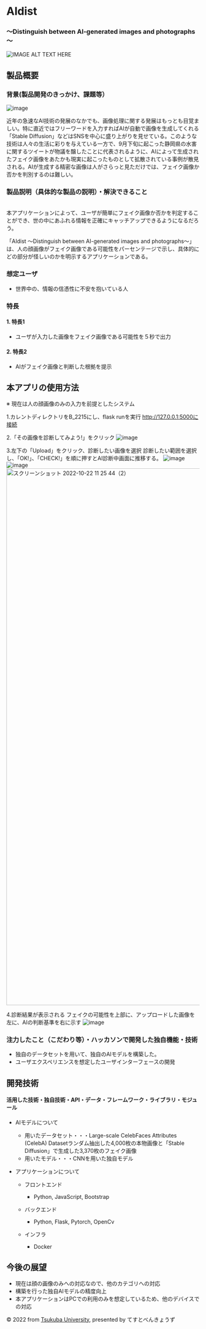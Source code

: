 # AIdist
### ～Distinguish between AI-generated images and photographs～

![IMAGE ALT TEXT HERE](https://user-images.githubusercontent.com/106128166/197309294-6b473a1f-deec-4a2a-9bbf-8a513652fd9d.png)


## 製品概要
### 背景(製品開発のきっかけ、課題等）
![image](https://user-images.githubusercontent.com/106128166/197311484-07f9cbfd-e465-4469-98d7-85377f4f7445.png)

近年の急速なAI技術の発展のなかでも、画像処理に関する発展はもっとも目覚ましい。特に直近ではフリーワードを入力すればAIが自動で画像を生成してくれる「Stable Diffusion」などはSNSを中心に盛り上がりを見せている。このような技術は人々の生活に彩りを与えている一方で、9月下旬に起こった静岡県の水害に関するツイートが物議を醸したことに代表されるように、AIによって生成されたフェイク画像をあたかも現実に起こったものとして拡散されている事例が散見される。AIが生成する精密な画像は人がさらっと見ただけでは、フェイク画像か否かを判別するのは難しい。

### 製品説明（具体的な製品の説明）・解決できること
<br>本アプリケーションによって、ユーザが簡単にフェイク画像か否かを判定することができ、世の中にあふれる情報を正確にキャッチアップできるようになるだろう。

「AIdist ～Distinguish between AI-generated images and photographs～」は、人の顔画像がフェイク画像である可能性をパーセンテージで示し、具体的にどの部分が怪しいのかを明示するアプリケーションである。
### 想定ユーザ
- 世界中の、情報の信憑性に不安を抱いている人

### 特長
#### 1. 特長1
- ユーザが入力した画像をフェイク画像である可能性を５秒で出力
#### 2. 特長2
- AIがフェイク画像と判断した根拠を提示

## 本アプリの使用方法

※ 現在は人の顔画像のみの入力を前提としたシステム

1.カレントディレクトリをB_2215にし、flask runを実行
http://127.0.0.1:5000に接続

2.「その画像を診断してみよう!」をクリック
![image](https://user-images.githubusercontent.com/106128166/197315700-3f2cb0dc-af20-4e37-804a-a6dbfc721de2.png)



3.左下の「Upload」をクリック、診断したい画像を選択
診断したい範囲を選択し、「OK!」、「CHECK!」を順に押すとAI診断中画面に推移する。
![image](https://user-images.githubusercontent.com/106128166/197314868-c7a7506e-2663-4dc4-91bb-a2132926a758.png)
![image](https://user-images.githubusercontent.com/106128166/197314991-e9bb0220-485b-4eb1-900d-204ea697e147.png)
<img width="1400" alt="スクリーンショット 2022-10-22 11 25 44（2）" src="https://user-images.githubusercontent.com/106128166/197315096-c952eac2-69f9-4a25-8826-fd9b4f420abc.png">

4.診断結果が表示される
フェイクの可能性を上部に、アップロードした画像を左に、AIの判断基準を右に示す
![image](https://user-images.githubusercontent.com/106128166/197315621-bd5ae74e-dcc7-4b67-b6cb-0964b5981ba7.png)


### 注力したこと（こだわり等）・ハッカソンで開発した独自機能・技術
- 独自のデータセットを用いて、独自のAIモデルを構築した。
- ユーザエクスペリエンスを想定したユーザインターフェースの開発


## 開発技術
#### 活用した技術・独自技術・API・データ・フレームワーク・ライブラリ・モジュール
- AIモデルについて
    - 用いたデータセット・・・Large-scale CelebFaces Attributes (CelebA) Datasetランダム抽出した4,000枚の本物画像と「Stable Diffusion」で生成した3,370枚のフェイク画像
    - 用いたモデル・・・CNNを用いた独自モデル

- アプリケーションについて
    - フロントエンド
        - Python, JavaScript, Bootstrap

    - バックエンド
        - Python, Flask, Pytorch, OpenCv

    - インフラ
        - Docker



## 今後の展望
- 現在は顔の画像のみへの対応なので、他のカテゴリへの対応
- 構築を行った独自AIモデルの精度向上
- 本アプリケーションはPCでの利用のみを想定しているため、他のデバイスでの対応


© 2022 from [Tsukuba University](https://www.tsukuba.ac.jp/), presented by てすとべんきょうず
